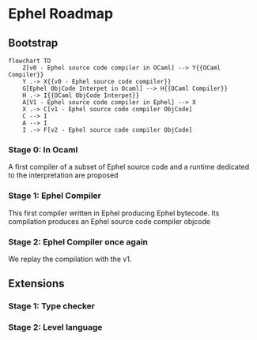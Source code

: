 # Ephel Roadmap

## Bootstrap

```mermaid
flowchart TD
    Z[v0 - Ephel source code compiler in OCaml] --> Y{{OCaml Compiler}}
    Y .-> X{{v0 - Ephel source code compiler}}
    G[Ephel ObjCode Interpet in Ocaml] --> H{{OCaml Compiler}}
    H .-> I{{OCaml ObjCode Interpet}}
    A[V1 - Ephel source code compiler in Ephel] --> X
    X .-> C[v1 - Ephel source code compiler ObjCode]
    C --> I
    A --> I
    I .-> F[v2 - Ephel source code compiler ObjCode]
```

### Stage 0: In Ocaml

A first compiler of a subset of Ephel source code and a runtime dedicated to the interpretation
are proposed

### Stage 1: Ephel Compiler

This first compiler written in Ephel producing Ephel bytecode. Its compilation produces an 
Ephel source code compiler objcode

### Stage 2: Ephel Compiler once again

We replay the compilation with the v1.

## Extensions

### Stage 1: Type checker

### Stage 2: Level language

